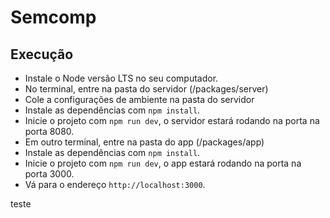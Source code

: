# Semcomp

## Execução

- Instale o Node versão LTS no seu computador.
- No terminal, entre na pasta do servidor (/packages/server)
- Cole a configurações de ambiente na pasta do servidor
- Instale as dependências com `npm install`.
- Inicie o projeto com `npm run dev`, o servidor estará rodando na porta na porta 8080.
- Em outro terminal, entre na pasta do app (/packages/app)
- Instale as dependências com `npm install`.
- Inicie o projeto com `npm run dev`, o app estará rodando na porta na porta 3000.
- Vá para o endereço `http://localhost:3000`.

teste